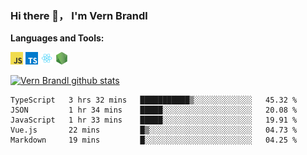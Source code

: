 ### Hi there 👋， I'm Vern Brandl

<!--
**tkvern/tkvern** is a ✨ _special_ ✨ repository because its `README.md` (this file) appears on your GitHub profile.

Here are some ideas to get you started:

- 🔭 I’m currently working on ...
- 🌱 I’m currently learning ...
- 👯 I’m looking to collaborate on ...
- 🤔 I’m looking for help with ...
- 💬 Ask me about ...
- 📫 How to reach me: ...
- 😄 Pronouns: ...
- ⚡ Fun fact: ...
-->

**Languages and Tools:**  

<code><img height="20" src="https://raw.githubusercontent.com/github/explore/80688e429a7d4ef2fca1e82350fe8e3517d3494d/topics/javascript/javascript.png"></code>
<code><img height="20" src="https://raw.githubusercontent.com/github/explore/80688e429a7d4ef2fca1e82350fe8e3517d3494d/topics/typescript/typescript.png"></code>
<code><img height="20" src="https://raw.githubusercontent.com/github/explore/80688e429a7d4ef2fca1e82350fe8e3517d3494d/topics/react/react.png"></code>
<code><img height="20" src="https://raw.githubusercontent.com/github/explore/80688e429a7d4ef2fca1e82350fe8e3517d3494d/topics/nodejs/nodejs.png"></code>


[![Vern Brandl github stats](https://github-readme-stats.vercel.app/api?username=tkvern&show_icons=true)](https://github.com/anuraghazra/github-readme-stats)

<!--START_SECTION:waka-->
```text
TypeScript   3 hrs 32 mins   ███████████▒░░░░░░░░░░░░░   45.32 % 
JSON         1 hr 34 mins    █████░░░░░░░░░░░░░░░░░░░░   20.08 % 
JavaScript   1 hr 33 mins    █████░░░░░░░░░░░░░░░░░░░░   19.91 % 
Vue.js       22 mins         █▒░░░░░░░░░░░░░░░░░░░░░░░   04.73 % 
Markdown     19 mins         █░░░░░░░░░░░░░░░░░░░░░░░░   04.25 % 
```
<!--END_SECTION:waka-->
